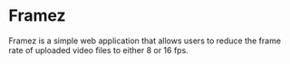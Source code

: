 # Framez

Framez is a simple web application that allows users to reduce the frame rate of uploaded video files to either 8 or 16 fps.